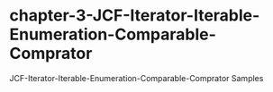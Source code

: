 # chapter-3-JCF-Iterator-Iterable-Enumeration-Comparable-Comprator
JCF-Iterator-Iterable-Enumeration-Comparable-Comprator Samples
